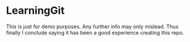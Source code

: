 # LearningGit
This is just for demo purposes.
Any further info may only mislead.
Thus finally I conclude saying it has been a good experience creating this repo.
